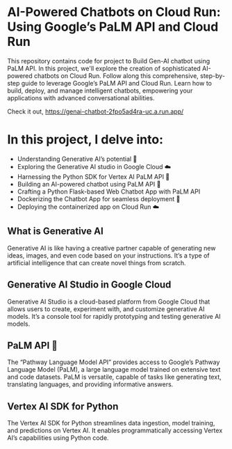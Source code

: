 # AI-Powered Chatbots on Cloud Run: Using Google’s PaLM API and Cloud Run

This repository contains code for project to Build Gen-AI chatbot using PaLM API.
In this project, we'll explore the creation of sophisticated AI-powered chatbots on Cloud Run. Follow along this comprehensive, step-by-step guide to leverage Google’s PaLM API and Cloud Run. Learn how to build, deploy, and manage intelligent chatbots, empowering your applications with advanced conversational abilities.

Check it out, https://genai-chatbot-2fpo5ad4ra-uc.a.run.app/

# In this project, I delve into:
- Understanding Generative AI’s potential 🤖
- Exploring the Generative AI studio in Google Cloud ☁️
- Harnessing the Python SDK for Vertex AI PaLM API 🐍
- Building an AI-powered chatbot using PaLM API 🌴
- Crafting a Python Flask-based Web Chatbot App with PaLM API
- Dockerizing the Chatbot App for seamless deployment 🐳
- Deploying the containerized app on Cloud Run ☁️

## What is Generative AI

Generative AI is like having a creative partner capable of generating new ideas, images, and even code based on your instructions. It’s a type of artificial intelligence that can create novel things from scratch.

## Generative AI Studio in Google Cloud

Generative AI Studio is a cloud-based platform from Google Cloud that allows users to create, experiment with, and customize generative AI models. It’s a console tool for rapidly prototyping and testing generative AI models.

## PaLM API 🌴

The “Pathway Language Model API” provides access to Google’s Pathway Language Model (PaLM), a large language model trained on extensive text and code datasets. PaLM is versatile, capable of tasks like generating text, translating languages, and providing informative answers.

## Vertex AI SDK for Python

The Vertex AI SDK for Python streamlines data ingestion, model training, and predictions on Vertex AI. It enables programmatically accessing Vertex AI’s capabilities using Python code.
